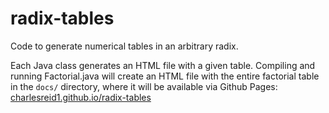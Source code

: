 # radix-tables

Code to generate numerical tables in an arbitrary radix.

Each Java class generates an HTML file with a given table. Compiling and running Factorial.java will create an HTML file with the entire factorial table in the `docs/` directory, where it will be available via Github Pages: [charlesreid1.github.io/radix-tables](https://charlesreid1.github.io/radix-tables)
